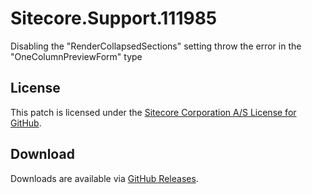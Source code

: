 # Sitecore.Support.111985
Disabling the &quot;RenderCollapsedSections&quot; setting throw the error in the &quot;OneColumnPreviewForm&quot; type

## License  
This patch is licensed under the [Sitecore Corporation A/S License for GitHub](https://github.com/sitecoresupport/Sitecore.Support.111985/blob/master/LICENSE).  

## Download  
Downloads are available via [GitHub Releases](https://github.com/sitecoresupport/Sitecore.Support.111985/releases).  
